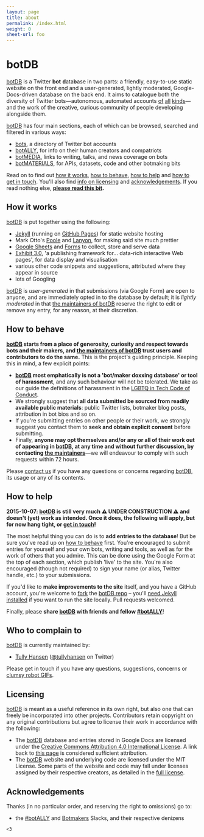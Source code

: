 ```yaml
---
layout: page
title: about
permalink: /index.html
weight: 0
sheet-url: foo
---
```


# botDB

[botDB](.) is a Twitter **bot** **d**ata**b**ase in two parts: a friendly, easy-to-use static website on the front end and a user-generated, lightly moderated, Google-Docs-driven database on the back end. It aims to catalogue both the diversity of Twitter bots—autonomous, automated accounts [of](https://twitter.com/metaphorminute) [all](https://twitter.com/but_if_you_can) [kinds](https://twitter.com/ClearCongress)—and the work of the creative, curious community of people developing alongside them.

[botDB](.) has four main sections, each of which can be browsed, searched and filtered in various ways:

- [bots](bots/), a directory of Twitter bot accounts
- [botALLY](botALLY/), for info on their human creators and compatriots
- [botMEDIA](botMEDIA/), links to writing, talks, and news coverage on bots
- [botMATERIALS](botMATERIALS/), for APIs, datasets, code and other botmaking bits

Read on to find out [how it works](#how-it-works), [how to behave](#how-to-behave), [how to help](#how-to-help) and [how to get in touch](#who-to-complain-to). You'll also find [info on licensing](#licensing) and [acknowledgements](#acknowledgements). If you read nothing else, **[please read this bit](#how-to-behave).**

## How it works 

[botDB](.) is put together using the following:

- [Jekyll](http://jekyllrb.com) (running on [GitHub Pages](https://pages.github.com)) for static website hosting
- Mark Otto's [Poole](https://github.com/poole/poole) and [Lanyon](https://github.com/poole/lanyon), for making said site much prettier
- [Google Sheets](https://docs.google.com/spreadsheets/) and [Forms](https://docs.google.com/forms/) to collect, store and serve data
- [Exhibit 3.0](http://simile-widgets.org/exhibit3/), 'a publishing framework for… data-rich interactive Web pages', for data display and visualisation
- various other code snippets and suggestions, attributed where they appear in source
- lots of Googling

[botDB](.) is _user-generated_ in that submissions (via Google Form) are open to anyone, and are immediately opted in to the database by default; it is _lightly moderated_ in that [the maintainers of botDB](#who-to-complain-to) reserve the right to edit or remove any entry, for any reason, at their discretion.

## How to behave

**[botDB](.) starts from a place of generosity, curiosity and respect towards bots and their makers, and [the maintainers of botDB](#who-to-complain-to) trust users and contributors to do the same.** This is the project's guiding principle. Keeping this in mind, a few explicit points:

- **[botDB](.) most emphatically is not a 'bot/maker doxxing database' or tool of harassment**, and any such behaviour will not be tolerated. We take as our guide the definitions of harassment in the [LGBTQ in Tech Code of Conduct](http://lgbtq.technology/coc.html).
- We strongly suggest that **all data submitted be sourced from readily available public materials**: public Twitter lists, botmaker blog posts, attribution in bot bios and so on.
- If you're submitting entries on other people or their work, we strongly suggest you contact them to **seek and obtain explicit consent** before submitting.
- Finally, **anyone may opt themselves and/or any or all of their work out of appearing in [botDB](.), at any time and without further discussion, by contacting [the maintainers](#who-to-complain-to)**—we will endeavour to comply with such requests within 72 hours.

Please [contact us](#who-to-complain-to) if you have any questions or concerns regarding [botDB](.), its usage or any of its contents.

## How to help

**2015-10-07: [botDB](.) is still very much ⚠️ UNDER CONSTRUCTION ⚠️ and doesn't (yet) work as intended. Once it does, the following will apply, but for now hang tight, or [get in touch](#who-to-complain-to)!**

The most helpful thing you can do is to **add entries to the database**! But be sure you've read up on [how to behave](#how-to-behave) first. You're encouraged to submit entries for yourself and your own bots, writing and tools, as well as for the work of others that you admire. This can be done using the Google Form at the top of each section, which publish 'live' to the site. You're also encouraged (though not required) to sign your name (or alias, Twitter handle, etc.) to your submissions.

If you'd like to **make improvements to the site** itself, and you have a GitHub account, you're welcome to [fork](https://guides.github.com/activities/forking/) the [botDB repo](https://github.com/tullyhansen/botDB/) – you'll [need Jekyll installed](http://jekyllrb.com/docs/installation/) if you want to run the site locally. Pull requests welcomed.

Finally, please **share [botDB](.) with friends and fellow [\#botALLY](https://twitter.com/hashtag/botALLY?src=hash)**!

## Who to complain to

[botDB](.) is currently maintained by:

- [Tully Hansen](http://tullyhansen.com) ([@tullyhansen](http://twitter.com/tullyhansen) on Twitter)

Please get in touch if you have any questions, suggestions, concerns or [clumsy robot GIFs](http://www.funnyordie.com/articles/1cd2f27638/robots).

## Licensing

[botDB](.) is meant as a useful reference in its own right, but also one that can freely be incorporated into other projects. Contributors retain copyright on any original contributions but agree to license their work in accordance with the following:

- The [botDB](.) database and entries stored in Google Docs are licensed under the [Creative Commons Attribution 4.0 International License](http://creativecommons.org/licenses/by/4.0/). A link back to [this page](.) is considered sufficient attribution.
- The [botDB](.) website and underlying code are licensed under the MIT License. Some parts of the website and code may fall under licenses assigned by their respective creators, as detailed in the [full license](license/).

## Acknowledgements

Thanks (in no particular order, and reserving the right to omissions) go to:

- the [\#botALLY](https://docs.google.com/forms/d/13OMkyF7U1dcRPU4lsZC-gWcMT_-lN33Ql0aV2L-K-iA/viewform?c=0&w=1) and [Botmakers](http://botmakers.slack.com) Slacks, and their respective denizens

`<3`